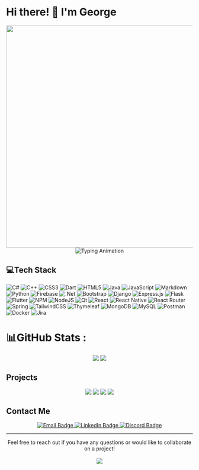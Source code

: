 # Hi there! 👋 I'm George

<div align="center">
  <img src="https://user-images.githubusercontent.com/35720312/109140596-170ce200-778e-11eb-9d24-fc0a95a2072d.gif" width="600"/>
  <br>
  <img src="https://readme-typing-svg.herokuapp.com/?lines=Software+Engineer;Mobile+Developer;Web+Developer&center=true&width=500&height=50&color=blue&vCenter=true&size=22" alt="Typing Animation"/>
</div>

## 💻Tech Stack
![C#](https://img.shields.io/badge/c%23-%23239120.svg?style=for-the-badge&logo=c-sharp&logoColor=white) ![C++](https://img.shields.io/badge/c++-%2300599C.svg?style=for-the-badge&logo=c%2B%2B&logoColor=white) ![CSS3](https://img.shields.io/badge/css3-%231572B6.svg?style=for-the-badge&logo=css3&logoColor=white) ![Dart](https://img.shields.io/badge/dart-%230175C2.svg?style=for-the-badge&logo=dart&logoColor=white) ![HTML5](https://img.shields.io/badge/html5-%23E34F26.svg?style=for-the-badge&logo=html5&logoColor=white) ![Java](https://img.shields.io/badge/java-%23ED8B00.svg?style=for-the-badge&logo=java&logoColor=white) ![JavaScript](https://img.shields.io/badge/javascript-%23323330.svg?style=for-the-badge&logo=javascript&logoColor=%23F7DF1E) ![Markdown](https://img.shields.io/badge/markdown-%23000000.svg?style=for-the-badge&logo=markdown&logoColor=white) ![Python](https://img.shields.io/badge/python-3670A0?style=for-the-badge&logo=python&logoColor=ffdd54) ![Firebase](https://img.shields.io/badge/firebase-%23039BE5.svg?style=for-the-badge&logo=firebase) ![.Net](https://img.shields.io/badge/.NET-5C2D91?style=for-the-badge&logo=.net&logoColor=white) ![Bootstrap](https://img.shields.io/badge/bootstrap-%23563D7C.svg?style=for-the-badge&logo=bootstrap&logoColor=white) ![Django](https://img.shields.io/badge/django-%23092E20.svg?style=for-the-badge&logo=django&logoColor=white) ![Express.js](https://img.shields.io/badge/express.js-%23404d59.svg?style=for-the-badge&logo=express&logoColor=%2361DAFB) ![Flask](https://img.shields.io/badge/flask-%23000.svg?style=for-the-badge&logo=flask&logoColor=white) ![Flutter](https://img.shields.io/badge/Flutter-%2302569B.svg?style=for-the-badge&logo=Flutter&logoColor=white) ![NPM](https://img.shields.io/badge/NPM-%23000000.svg?style=for-the-badge&logo=npm&logoColor=white) ![NodeJS](https://img.shields.io/badge/node.js-6DA55F?style=for-the-badge&logo=node.js&logoColor=white) ![Qt](https://img.shields.io/badge/Qt-%23217346.svg?style=for-the-badge&logo=Qt&logoColor=white) ![React](https://img.shields.io/badge/react-%2320232a.svg?style=for-the-badge&logo=react&logoColor=%2361DAFB) ![React Native](https://img.shields.io/badge/react_native-%2320232a.svg?style=for-the-badge&logo=react&logoColor=%2361DAFB) ![React Router](https://img.shields.io/badge/React_Router-CA4245?style=for-the-badge&logo=react-router&logoColor=white) ![Spring](https://img.shields.io/badge/spring-%236DB33F.svg?style=for-the-badge&logo=spring&logoColor=white) ![TailwindCSS](https://img.shields.io/badge/tailwindcss-%2338B2AC.svg?style=for-the-badge&logo=tailwind-css&logoColor=white) ![Thymeleaf](https://img.shields.io/badge/Thymeleaf-%23005C0F.svg?style=for-the-badge&logo=Thymeleaf&logoColor=white) ![MongoDB](https://img.shields.io/badge/MongoDB-%234ea94b.svg?style=for-the-badge&logo=mongodb&logoColor=white) ![MySQL](https://img.shields.io/badge/mysql-%2300f.svg?style=for-the-badge&logo=mysql&logoColor=white) ![Postman](https://img.shields.io/badge/Postman-FF6C37?style=for-the-badge&logo=postman&logoColor=white) ![Docker](https://img.shields.io/badge/docker-%230db7ed.svg?style=for-the-badge&logo=docker&logoColor=white) ![Jira](https://img.shields.io/badge/jira-%230A0FFF.svg?style=for-the-badge&logo=jira&logoColor=white)
# 📊GitHub Stats :
<div align="center">
  <img src="https://github-readme-stats.vercel.app/api?username=GeorgeAyy&theme=radical&hide_border=false&include_all_commits=false&count_private=false">
  <img src="https://github-readme-stats.vercel.app/api/top-langs/?username=GeorgeAyy&layout=compact&theme=radical">
</div>

## Projects
<div align="center">
  <img src="https://github-readme-stats.vercel.app/api/pin/?username=GeorgeAyy&repo=Web-Ninjas-El-Cyber&theme=radical" />
  <img src="https://github-readme-stats.vercel.app/api/pin/?username=GeorgeAyy&repo=narrativenexus&theme=radical" />
  <img src="https://github-readme-stats.vercel.app/api/pin/?username=SWE-Project-2023&repo=App&theme=radical" />
  <img src="https://github-readme-stats.vercel.app/api/pin/?username=GeorgeAyy&repo=ASWE&theme=radical" />
</div>

## Contact Me
<div align="center">
  <a href="mailto:georgeayman2003@gmail.com">
    <img src="https://img.shields.io/badge/Email-georgeayman2003%40gmail.com-red" alt="Email Badge"/>
  </a>
  <a href="https://www.linkedin.com/in/george-ayman">
    <img src="https://img.shields.io/badge/LinkedIn-George%20Ayman-blue" alt="LinkedIn Badge"/>
  </a>
  <a href="https://discordapp.com/users/205465963678793728">
    <img src="https://img.shields.io/badge/Discord-petrole-7289DA" alt="Discord Badge"/>
  </a>
</div>

---

<div align="center">
  
Feel free to reach out if you have any questions or would like to collaborate on a project!
</br>
</br>
[![](https://visitcount.itsvg.in/api?id=GeorgeAyy&icon=0&color=0)](https://visitcount.itsvg.in)
</div>


